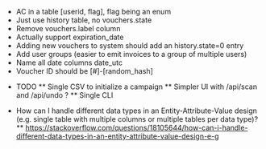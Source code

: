 - AC in a table [userid, flag], flag being an enum
- Just use history table, no vouchers.state
- Remove vouchers.label column
- Actually support expiration_date
- Adding new vouchers to system should add an history.state=0 entry
- Add user groups (easier to emit invoices to a group of multiple users)
- Name all date columns date_utc
- Voucher ID should be [#]-[random_hash]

* TODO
** Single CSV to initialize a campaign
** Simpler UI with /api/scan and /api/undo ?
** Single CLI


* How can I handle different data types in an Entity-Attribute-Value design (e.g. single table with multiple columns or multiple tables per data type)?
** https://stackoverflow.com/questions/18105644/how-can-i-handle-different-data-types-in-an-entity-attribute-value-design-e-g
